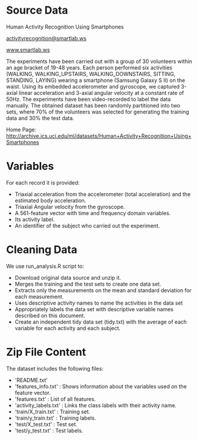 # Source Data

Human Activity Recognition Using Smartphones

activityrecognition@smartlab.ws

www.smartlab.ws

The experiments have been carried out with a group of 30 volunteers within an age bracket of 19-48 years. Each person performed six activities (WALKING, WALKING_UPSTAIRS, WALKING_DOWNSTAIRS, SITTING, STANDING, LAYING) wearing a smartphone (Samsung Galaxy S II) on the waist. Using its embedded accelerometer and gyroscope, we captured 3-axial linear acceleration and 3-axial angular velocity at a constant rate of 50Hz. The experiments have been video-recorded to label the data manually. The obtained dataset has been randomly partitioned into two sets, where 70% of the volunteers was selected for generating the training data and 30% the test data. 

Home Page: http://archive.ics.uci.edu/ml/datasets/Human+Activity+Recognition+Using+Smartphones

# Variables

For each record it is provided:

- Triaxial acceleration from the accelerometer (total acceleration) and the estimated body acceleration.
- Triaxial Angular velocity from the gyroscope. 
- A 561-feature vector with time and frequency domain variables. 
- Its activity label. 
- An identifier of the subject who carried out the experiment.

# Cleaning Data

We use run_analysis.R script to:

- Download original data source and unzip it.
- Merges the training and the test sets to create one data set.
- Extracts only the measurements on the mean and standard deviation for each measurement. 
- Uses descriptive activity names to name the activities in the data set
- Appropriately labels the data set with descriptive variable names described on this document.
- Create an independent tidy data set (tidy.txt) with the average of each variable for each activity and each subject.

# Zip File Content

The dataset includes the following files:

- 'README.txt'
- 'features_info.txt'   : Shows information about the variables used on the feature vector.
- 'features.txt'        : List of all features.
- 'activity_labels.txt' : Links the class labels with their activity name.
- 'train/X_train.txt'   : Training set.
- 'train/y_train.txt'   : Training labels.
- 'test/X_test.txt'     : Test set.
- 'test/y_test.txt'     : Test labels.
